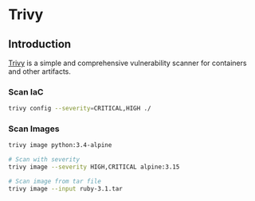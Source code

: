 # Trivy

## Introduction

[Trivy](https://trivy.dev/) is a simple and comprehensive vulnerability scanner for containers and other artifacts.

### Scan IaC

```bash
trivy config --severity=CRITICAL,HIGH ./
```

### Scan Images

```bash
trivy image python:3.4-alpine

# Scan with severity
trivy image --severity HIGH,CRITICAL alpine:3.15

# Scan image from tar file
trivy image --input ruby-3.1.tar
```
